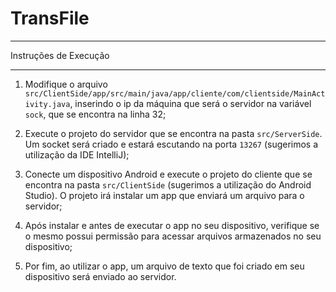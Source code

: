 # TransFile
----------------------

Instruções de Execução
______________________

1. Modifique o arquivo `src/ClientSide/app/src/main/java/app/cliente/com/clientside/MainActivity.java`, inserindo o ip da máquina que será o servidor na variável `sock`, que se encontra na linha 32;

2. Execute o projeto do servidor que se encontra na pasta `src/ServerSide`. Um socket será criado e estará escutando na porta `13267` (sugerimos a utilização da IDE IntelliJ);

3. Conecte um dispositivo Android e execute o projeto do cliente que se encontra na pasta `src/ClientSide` (sugerimos a utilização do Android Studio). O projeto irá instalar um app que enviará um arquivo para o servidor;

4. Após instalar e antes de executar o app no seu dispositivo, verifique se o mesmo possui permissão para acessar arquivos armazenados no seu dispositivo;

5. Por fim, ao utilizar o app, um arquivo de texto que foi criado em seu dispositivo será enviado ao servidor.
